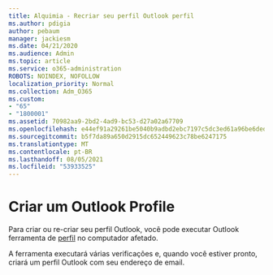 ```yaml
---
title: Alquimia - Recriar seu perfil Outlook perfil
ms.author: pdigia
author: pebaum
manager: jackiesm
ms.date: 04/21/2020
ms.audience: Admin
ms.topic: article
ms.service: o365-administration
ROBOTS: NOINDEX, NOFOLLOW
localization_priority: Normal
ms.collection: Adm_O365
ms.custom:
- "65"
- "1800001"
ms.assetid: 70982aa9-2bd2-4ad9-bc53-d27a02a67709
ms.openlocfilehash: e44ef91a29261be5040b9adbd2ebc7197c5dc3ed61a96be6deda1723bb836580
ms.sourcegitcommit: b5f7da89a650d2915dc652449623c78be6247175
ms.translationtype: MT
ms.contentlocale: pt-BR
ms.lasthandoff: 08/05/2021
ms.locfileid: "53933525"
---
```

# <a name="create-an-outlook-profile"></a>Criar um Outlook Profile

Para criar ou re-criar seu perfil Outlook, você pode executar Outlook ferramenta de [perfil](https://aka.ms/SaRA-OutlookSetupProfile-Alchemy) no computador afetado.

A ferramenta executará várias verificações e, quando você estiver pronto, criará um perfil Outlook com seu endereço de email.
